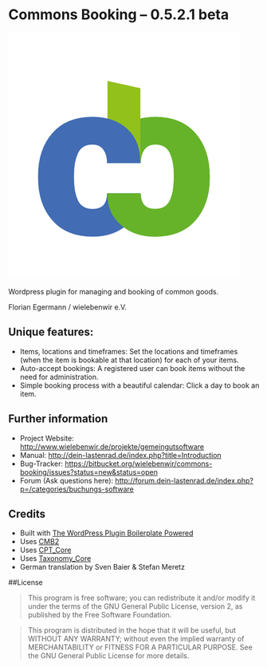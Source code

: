 # Commons Booking – 0.5.2.1 beta
![Logo](./commons-booking/assets/cb-logo.png)

Wordpress plugin for managing and booking of common goods. 

Florian Egermann / wielebenwir e.V. 

## Unique features:

* Items, locations and timeframes: Set the locations and timeframes (when the item is bookable at that location) for each of your items. 
* Auto-accept bookings: A registered user can book items without the need for administration. 
* Simple booking process with a beautiful calendar: Click a day to book an item. 


## Further information
* Project Website: http://www.wielebenwir.de/projekte/gemeingutsoftware
* Manual: http://dein-lastenrad.de/index.php?title=Introduction
* Bug-Tracker: https://bitbucket.org/wielebenwir/commons-booking/issues?status=new&status=open 
* Forum (Ask questions here): http://forum.dein-lastenrad.de/index.php?p=/categories/buchungs-software


## Credits

* Built with [The WordPress Plugin Boilerplate Powered ](https://github.com/sudar/wp-plugin-in-github/wiki) 
* Uses [CMB2](https://github.com/WebDevStudios/Custom-Metaboxes-and-Fields-for-WordPress)
* Uses [CPT_Core](https://github.com/WebDevStudios/CPT_Core)
* Uses [Taxonomy_Core ]( https://github.com/WebDevStudios/Taxonomy_Core )
* German translation by Sven Baier & Stefan Meretz
   

##License

> This program is free software; you can redistribute it and/or modify
it under the terms of the GNU General Public License, version 2, as
published by the Free Software Foundation.

> This program is distributed in the hope that it will be useful,
but WITHOUT ANY WARRANTY; without even the implied warranty of
MERCHANTABILITY or FITNESS FOR A PARTICULAR PURPOSE.  See the
GNU General Public License for more details.